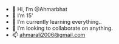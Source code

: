 - 👋 Hi, I’m @Ahmarbhat
- 👀 I’m 15'
- 🌱 I’m currently learning everything.. 
- 💞️ I’m looking to collaborate on anything. 
- 📫 ahmarali2006@gmail.com

<!---
Ahmarbhat/Ahmarbhat is a ✨ special ✨ repository because its `README.md` (this file) appears on your GitHub profile.
You can click the Preview link to take a look at your changes.
--->
